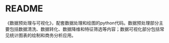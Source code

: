 # README
《数据预处理与可视化》，配套数据处理和绘图的python代码。数据预处理部分主要包括数据清洗、数据转化、数据降维和特征筛选等内容；数据可视化部分包括常见统计图表的绘制和商务分析应用。
